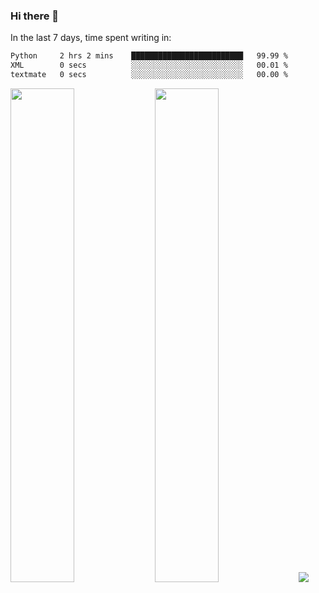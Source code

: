 ### Hi there 👋

In the last 7 days, time spent writing in:

<!--START_SECTION:waka-->

```txt
Python     2 hrs 2 mins    █████████████████████████   99.99 %
XML        0 secs          ░░░░░░░░░░░░░░░░░░░░░░░░░   00.01 %
textmate   0 secs          ░░░░░░░░░░░░░░░░░░░░░░░░░   00.00 %
```

<!--END_SECTION:waka-->

<img src="https://wakatime.com/share/@jimtje/5d0c92de-08f8-4a72-8f2f-6a9693d1e318.svg" width=45% height=45%> <img src="https://wakatime.com/share/@jimtje/501498ae-bda5-4da7-a89d-b40bcdd5556d.svg" width=45% height=45%>
![](https://hit.yhype.me/github/profile?user_id=43537315)
